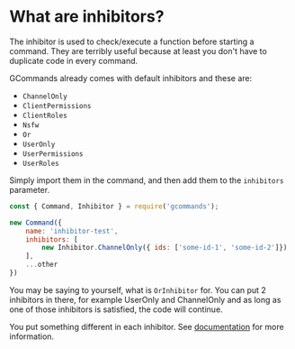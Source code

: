 # What are inhibitors?

The inhibitor is used to check/execute a function before starting a command. They are terribly useful because at least you don't have to duplicate code in every command.

GCommands already comes with default inhibitors and these are:
- `ChannelOnly`
- `ClientPermissions`
- `ClientRoles`
- `Nsfw`
- `Or`
- `UserOnly`
- `UserPermissions`
- `UserRoles`

Simply import them in the command, and then add them to the `inhibitors` parameter.

```js
const { Command, Inhibitor } = require('gcommands');

new Command({
    name: 'inhibitor-test',
    inhibitors: [
        new Inhibitor.ChannelOnly({ ids: ['some-id-1', 'some-id-2']})
    ],
    ...other
})
```

You may be saying to yourself, what is `OrInhibitor` for. You can put 2 inhibitors in there, for example UserOnly and ChannelOnly and as long as one of those inhibitors is satisfied, the code will continue.

You put something different in each inhibitor. See [documentation](https://garlic-team.js.org/docs/#/docs/gcommands/next/general/welcome) for more information.
